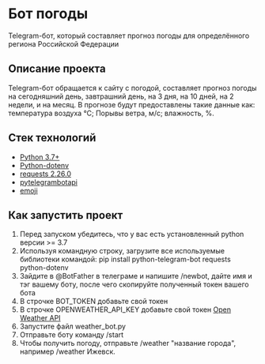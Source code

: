 # Бот погоды
Telegram-бот, который составляет прогноз погоды для определённого региона Российской Федерации

## Описание проекта
Telegram-бот обращается к сайту с погодой, составляет прогноз погоды на сегодняшний день, завтрашний день, на 3 дня, на 10 дней, на 2 недели, и на месяц. В прогнозе будут предоставлены такие данные как: температура воздуха 
°C; Порывы ветра, м/с; влажность, %.

## Стек технологий

* [Python 3.7+](https://www.python.org/downloads/)
* [Python-dotenv](https://pypi.org/project/python-dotenv/)
* [requests 2.26.0](https://pypi.org/project/requests/)
* [pytelegrambotapi](https://pypi.org/project/pyTelegramBotAPI/)
* [emoji](https://pypi.org/project/emoji/)

## Как запустить проект
1. Перед запуском убедитесь, что у вас есть установленный python версии >= 3.7
2. Используя командную строку, загрузите все используемые библиотеки командой: pip install python-telegram-bot requests python-dotenv 
3. Зайдите в @BotFather в телеграме и напишите /newbot, дайте имя и тэг вашему боту, после чего скопируйте полученный токен вашего
бота
5. В строчке BOT_TOKEN добавьте свой токен
7. В строчке OPENWEATHER_API_KEY добавьте свой токен [Open Weather API](https://openweathermap.org/forecast5)
8. Запустите файл weather_bot.py
9. Отправьте боту команду /start
10. Чтобы получить погоду, отправьте /weather "название города", например /weather Ижевск.
